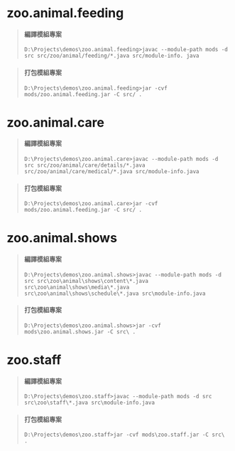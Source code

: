 # zoo.animal.feeding
> #### 編譯模組專案
> `D:\Projects\demos\zoo.animal.feeding>javac --module-path mods -d src src/zoo/animal/feeding/*.java src/module-info. java`
	
> #### 打包模組專案
> `D:\Projects\demos\zoo.animal.feeding>jar -cvf mods/zoo.animal.feeding.jar -C src/ .`

# zoo.animal.care	
> #### 編譯模組專案
> `D:\Projects\demos\zoo.animal.care>javac --module-path mods -d src src/zoo/animal/care/details/*.java src/zoo/animal/care/medical/*.java src/module-info.java`
	
> #### 打包模組專案
> `D:\Projects\demos\zoo.animal.care>jar -cvf mods/zoo.animal.feeding.jar -C src/ .`

# zoo.animal.shows
> #### 編譯模組專案
> `D:\Projects\demos\zoo.animal.shows>javac --module-path mods -d src src\zoo\animal\shows\content\*.java src\zoo\animal\shows\media\*.java src\zoo\animal\shows\schedule\*.java src\module-info.java`

> #### 打包模組專案
> `D:\Projects\demos\zoo.animal.shows>jar -cvf mods\zoo.animal.shows.jar -C src\ .`
	
# zoo.staff
> #### 編譯模組專案
> `D:\Projects\demos\zoo.staff>javac --module-path mods -d src src\zoo\staff\*.java src\module-info.java`

> #### 打包模組專案
> `D:\Projects\demos\zoo.staff>jar -cvf mods\zoo.staff.jar -C src\ .`